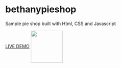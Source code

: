 # bethanypieshop
Sample pie shop built with Html, CSS and Javascript


[LIVE DEMO](https://bethanypieshop1.vercel.app/)
<img align="center" width="100" height="100" src="https://gfycat.com/agreeableblankalpinegoat">
